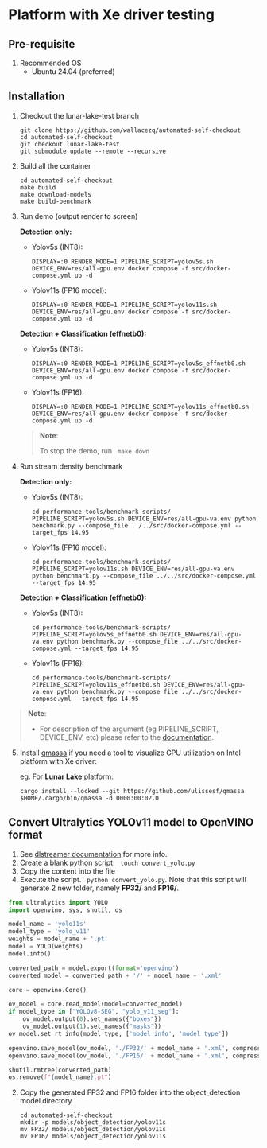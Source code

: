 

# Platform with Xe driver testing

## Pre-requisite

1. Recommended OS
   - Ubuntu 24.04 (preferred)

## Installation

1. Checkout the lunar-lake-test branch 

   ```
   git clone https://github.com/wallacezq/automated-self-checkout
   cd automated-self-checkout
   git checkout lunar-lake-test
   git submodule update --remote --recursive
   ```

2. Build all the container

   ```
   cd automated-self-checkout
   make build
   make download-models
   make build-benchmark
   ```

3. Run demo (output render to screen)

   **Detection only:**

   - Yolov5s (INT8):

     ```
     DISPLAY=:0 RENDER_MODE=1 PIPELINE_SCRIPT=yolov5s.sh DEVICE_ENV=res/all-gpu.env docker compose -f src/docker-compose.yml up -d
     ```

   - Yolov11s (FP16 model):

     ```
     DISPLAY=:0 RENDER_MODE=1 PIPELINE_SCRIPT=yolov11s.sh DEVICE_ENV=res/all-gpu.env docker compose -f src/docker-compose.yml up -d
     ```

     

   **Detection + Classification (effnetb0):**

   - Yolov5s (INT8):

     ```
     DISPLAY=:0 RENDER_MODE=1 PIPELINE_SCRIPT=yolov5s_effnetb0.sh DEVICE_ENV=res/all-gpu.env docker compose -f src/docker-compose.yml up -d
     ```

   - Yolov11s (FP16):

     ``` 
     DISPLAY=:0 RENDER_MODE=1 PIPELINE_SCRIPT=yolov11s_effnetb0.sh DEVICE_ENV=res/all-gpu.env docker compose -f src/docker-compose.yml up -d
     ```

   > **Note**:
   >
   > To stop the demo, run ``` make down```

4. Run stream density benchmark

   **Detection only:**

   - Yolov5s (INT8):

     ```
     cd performance-tools/benchmark-scripts/
     PIPELINE_SCRIPT=yolov5s.sh DEVICE_ENV=res/all-gpu-va.env python benchmark.py --compose_file ../../src/docker-compose.yml --target_fps 14.95
     ```

   - Yolov11s (FP16 model):

     ```
     cd performance-tools/benchmark-scripts/
     PIPELINE_SCRIPT=yolov11s.sh DEVICE_ENV=res/all-gpu-va.env python benchmark.py --compose_file ../../src/docker-compose.yml --target_fps 14.95
     ```

     

   **Detection + Classification (effnetb0):**

   - Yolov5s (INT8):

     ```
     cd performance-tools/benchmark-scripts/
     PIPELINE_SCRIPT=yolov5s_effnetb0.sh DEVICE_ENV=res/all-gpu-va.env python benchmark.py --compose_file ../../src/docker-compose.yml --target_fps 14.95
     ```

   - Yolov11s (FP16):

     ``` 
     cd performance-tools/benchmark-scripts/
     PIPELINE_SCRIPT=yolov11s_effnetb0.sh DEVICE_ENV=res/all-gpu-va.env python benchmark.py --compose_file ../../src/docker-compose.yml --target_fps 14.95
     ```



> **Note**: 
>
> - For description of the argument (eg PIPELINE_SCRIPT, DEVICE_ENV, etc) please refer to the [documentation](https://intel-retail.github.io/documentation/use-cases/automated-self-checkout/performance.html).



5. Install [qmassa](https://github.com/ulissesf/qmassa) if you need a tool to visualize GPU utilization on Intel platform with Xe driver:

   eg. For **Lunar Lake** platform:

   ``` 
   cargo install --locked --git https://github.com/ulissesf/qmassa
   $HOME/.cargo/bin/qmassa -d 0000:00:02.0
   ```

   

## Convert Ultralytics YOLOv11 model to OpenVINO format

1. See [dlstreamer documentation](https://dlstreamer.github.io/dev_guide/yolo_models.html#yolov8-yolov9-yolov10-yolo11) for more info.
2. Create a blank python script: ``` touch convert_yolo.py``` 
3. Copy the content into the file
4. Execute the script. ``` python convert_yolo.py```. Note that this script will generate 2 new folder, namely **FP32/** and **FP16/**.

```python
from ultralytics import YOLO
import openvino, sys, shutil, os

model_name = 'yolo11s'
model_type = 'yolo_v11'
weights = model_name + '.pt'
model = YOLO(weights)
model.info()

converted_path = model.export(format='openvino')
converted_model = converted_path + '/' + model_name + '.xml'

core = openvino.Core()

ov_model = core.read_model(model=converted_model)
if model_type in ["YOLOv8-SEG", "yolo_v11_seg"]:
    ov_model.output(0).set_names({"boxes"})
    ov_model.output(1).set_names({"masks"})
ov_model.set_rt_info(model_type, ['model_info', 'model_type'])

openvino.save_model(ov_model, './FP32/' + model_name + '.xml', compress_to_fp16=False)
openvino.save_model(ov_model, './FP16/' + model_name + '.xml', compress_to_fp16=True)

shutil.rmtree(converted_path)
os.remove(f"{model_name}.pt")
```

2. Copy the generated FP32 and FP16 folder into the object_detection model directory

   ``` 
   cd automated-self-checkout
   mkdir -p models/object_detection/yolov11s
   mv FP32/ models/object_detection/yolov11s
   mv FP16/ models/object_detection/yolov11s
   ```

   